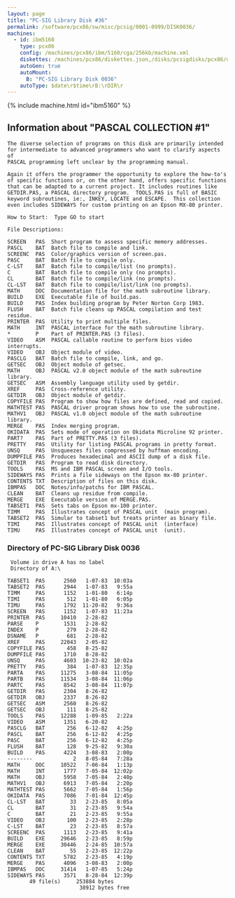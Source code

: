 ```yaml
---
layout: page
title: "PC-SIG Library Disk #36"
permalink: /software/pcx86/sw/misc/pcsig/0001-0999/DISK0036/
machines:
  - id: ibm5160
    type: pcx86
    config: /machines/pcx86/ibm/5160/cga/256kb/machine.xml
    diskettes: /machines/pcx86/diskettes.json,/disks/pcsigdisks/pcx86/diskettes.json
    autoGen: true
    autoMount:
      B: "PC-SIG Library Disk 0036"
    autoType: $date\r$time\rB:\rDIR\r
---
```


{% include machine.html id="ibm5160" %}

## Information about "PASCAL COLLECTION #1"

    The diverse selection of programs on this disk are primarily intended
    for intermediate to advanced programmers who want to clarify aspects of
    PASCAL programming left unclear by the programming manual.
    
    Again it offers the programmer the opportunity to explore the how-to's
    of specific functions or, on the other hand, offers specific functions
    that can be adapted to a current project. It includes routines like
    GETDIR.PAS, a PASCAL directory program.  TOOLS.PAS is full of BASIC
    keyword subroutines, ie:, INKEY, LOCATE and ESCAPE.  This collection
    even includes SIDEWAYS for custom printing on an Epson MX-80 printer.
    
    How to Start:  Type GO to start
    
    File Descriptions:
    
    SCREEN   PAS  Short program to assess specific memory addresses.
    PASCL    BAT  Batch file to compile and link.
    SCREENC  PAS  Color/graphics version of screen.pas.
    PASC     BAT  Batch file to compile only.
    C-LST    BAT  Batch file to compile/list (no prompts).
    C        BAT  Batch file to compile only (no prompts).
    CL       BAT  Batch file to compile/link (no prompts).
    CL-LST   BAT  Batch file to compile/list/link (no prompts).
    MATH     DOC  Documentation file for the math subroutine library.
    BUILD    EXE  Executable file of build.pas.
    BUILD    PAS  Index building program by Peter Norton Corp 1983.
    FLUSH    BAT  Batch file cleans up PASCAL compilation and test residue.
    PRINTER  PAS  Utility to print multiple files.
    MATH     INT  PASCAL interface for the math subroutine library.
    *        P    Part of PRINTER.PAS (3 files).
    VIDEO    ASM  PASCAL callable routine to perform bios video interrupts.
    VIDEO    OBJ  Object module of video.
    PASCLG   BAT  Batch file to compile, link, and go.
    GETSEC   OBJ  Object module of getsec.
    MATH     OBJ  PASCAL v2.0 object module of the math subroutine library.
    GETSEC   ASM  Assembly language utility used by getdir.
    XREF     PAS  Cross-reference utility.
    GETDIR   OBJ  Object module of getdir.
    COPYFILE PAS  Program to show how files are defined, read and copied.
    MATHTEST PAS  PASCAL driver program shows how to use the subroutine.
    MATHV1   OBJ  PASCAL v1.0 object module of the math subroutine library.
    MERGE    PAS  Index merging program.
    OKIDATA  PAS  Sets mode of operation on Okidata Microline 92 printer.
    PART?    PAS  Part of PRETTY.PAS (3 files).
    PRETTY   PAS  Utility for listing PASCAL programs in pretty format.
    UNSQ     PAS  Unsqueezes files compressed by huffman encoding.
    DUMPFILE PAS  Produces hexadecimal and ASCII dump of a disk file.
    GETDIR   PAS  Program to read disk directory.
    TOOLS    PAS  MS and IBM PASCAL screen and I/O tools.
    SIDEWAYS PAS  Prints a file sideways on the Epson mx-80 printer.
    CONTENTS TXT  Description of files on this disk.
    IBMPAS   DOC  Notes/info/patchs for IBM PASCAL.
    CLEAN    BAT  Cleans up residue from compile.
    MERGE    EXE  Executable version of MERGE.PAS.
    TABSET1  PAS  Sets tabs on Epson mx-100 printer.
    TIMM     PAS  Illustrates concept of PASCAL unit  (main program).
    TABSET2  PAS  Simular to tabset1 but treats printer as binary file.
    TIMI     PAS  Illustrates concept of PASCAL unit  (interface)
    TIMU     PAS  Illustrates concept of PASCAL unit  (unit).

### Directory of PC-SIG Library Disk 0036

     Volume in drive A has no label
     Directory of A:\

    TABSET1  PAS      2560   1-07-83  10:03a
    TABSET2  PAS      2944   1-07-83   9:55a
    TIMM     PAS      1152   1-01-80   6:14p
    TIMI     PAS       512   1-01-80   6:05p
    TIMU     PAS      1792  11-20-82   9:36a
    SCREEN   PAS      1152   1-07-83  11:23a
    PRINTER  PAS     10410   2-28-82
    PARSE    P        1531   2-28-82
    INDEX    P         279   2-28-82
    DSNAME   P         681   2-28-82
    XREF     PAS     22043   2-05-82
    COPYFILE PAS       458   8-25-82
    DUMPFILE PAS      1710   8-28-82
    UNSQ     PAS      4603  10-23-82  10:02a
    PRETTY   PAS       384   1-07-83  12:35p
    PARTA    PAS     11275   3-08-84  11:05p
    PARTB    PAS     11534   3-08-84  11:06p
    PARTC    PAS      8542   3-08-84  11:07p
    GETDIR   PAS      2304   8-26-82
    GETDIR   OBJ      2337   8-26-82
    GETSEC   ASM      2560   8-26-82
    GETSEC   OBJ       111   8-25-82
    TOOLS    PAS     12288   1-09-85   2:22a
    VIDEO    ASM      1351   6-20-82
    PASCLG   BAT       256   6-12-82   4:25p
    PASCL    BAT       256   6-12-82   4:25p
    PASC     BAT       256   6-12-82   4:25p
    FLUSH    BAT       128   9-25-82   9:30a
    BUILD    PAS      4224   3-08-83   2:00p
    --------             2   8-05-84   7:28a
    MATH     DOC     10522   7-06-84   1:13p
    MATH     INT      1777   7-05-84  12:02p
    MATH     OBJ      5958   7-05-84   2:40p
    MATHV1   OBJ      6913   7-05-84   2:20p
    MATHTEST PAS      5662   7-05-84   1:56p
    OKIDATA  PAS      7086   7-01-84  12:45p
    CL-LST   BAT        33   2-23-85   8:05a
    CL       BAT        31   2-23-85   9:54a
    C        BAT        21   2-23-85   9:55a
    VIDEO    OBJ       100   2-23-85   2:28p
    C-LST    BAT        23   2-23-85   8:57a
    SCREENC  PAS      1113   2-23-85   9:41a
    BUILD    EXE     29646   2-23-85   8:59p
    MERGE    EXE     30446   2-24-85  10:57a
    CLEAN    BAT        55   2-23-85  12:22p
    CONTENTS TXT      5782   2-23-85   4:19p
    MERGE    PAS      4096   3-08-83   2:00p
    IBMPAS   DOC     31414   1-07-85   5:24p
    SIDEWAYS PAS      3571   8-28-84  12:39p
           49 file(s)     253884 bytes
                           38912 bytes free
